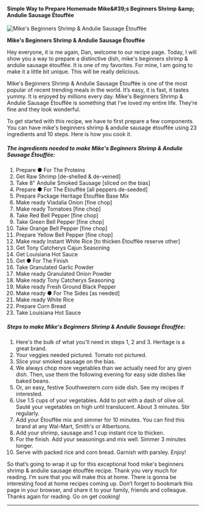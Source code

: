             

#### Simple Way to Prepare Homemade Mike&amp;#39;s Beginners Shrimp &amp;amp; Andulie Sausage Étouffée

![Mike's Beginners Shrimp &amp; Andulie Sausage Étouffée](https://img-global.cpcdn.com/recipes/53498703c5dcc869/751x532cq70/mikes-beginners-shrimp-andulie-sausage-etouffee-recipe-main-photo.jpg)

**Mike's Beginners Shrimp &amp; Andulie Sausage Étouffée**

Hey everyone, it is me again, Dan, welcome to our recipe page. Today, I will show you a way to prepare a distinctive dish, mike's beginners shrimp & andulie sausage étouffée. It is one of my favorites. For mine, I am going to make it a little bit unique. This will be really delicious.

Mike's Beginners Shrimp & Andulie Sausage Étouffée is one of the most popular of recent trending meals in the world. It’s easy, it is fast, it tastes yummy. It is enjoyed by millions every day. Mike's Beginners Shrimp & Andulie Sausage Étouffée is something that I’ve loved my entire life. They’re fine and they look wonderful.

To get started with this recipe, we have to first prepare a few components. You can have mike's beginners shrimp & andulie sausage étouffée using 23 ingredients and 10 steps. Here is how you cook it.

##### The ingredients needed to make Mike's Beginners Shrimp & Andulie Sausage Étouffée:

1.  Prepare ● For The Proteins
2.  Get Raw Shrimp \[de-shelled & de-veined\]
3.  Take 8" Andulie Smoked Sausage \[sliced on the bias\]
4.  Prepare ● For The Étouffée \[all peppers de-seeded\]
5.  Prepare Package Heritage Étouffée Base Mix
6.  Make ready Viadalia Onion \[fine chop\]
7.  Make ready Tomatoes \[fine chop\]
8.  Take Red Bell Pepper \[fine chop\]
9.  Take Green Bell Pepper \[fine chop\]
10.  Take Orange Bell Pepper \[fine chop\]
11.  Prepare Yellow Bell Pepper \[fine chop\]
12.  Make ready Instant White Rice \[to thicken Étouffée reserve other\]
13.  Get Tony Catcherys Cajun Seasoning
14.  Get Louisiana Hot Sauce
15.  Get ● For The Finish
16.  Take Granulated Garlic Powder
17.  Make ready Granulated Onion Powder
18.  Make ready Tony Catcherys Seasoning
19.  Make ready Fresh Ground Black Pepper
20.  Make ready ● For The Sides \[as needed\]
21.  Make ready White Rice
22.  Prepare Corn Bread
23.  Take Louisiana Hot Sauce

##### Steps to make Mike's Beginners Shrimp & Andulie Sausage Étouffée:

1.  Here's the bulk of what you'll need in steps 1, 2 and 3. Heritage is a great brand.
2.  Your veggies needed pictured. Tomato not pictured.
3.  Slice your smoked sausage on the bias.
4.  We always chop more vegetables than we actually need for any given dish. Then, use them the following evening for easy side dishes like baked beans.
5.  Or, an easy, festive Southwestern corn side dish. See my recipes if interested.
6.  Use 1.5 cups of your vegetables. Add to pot with a dash of olive oil. Sauté your vegetables on high until translucent. About 3 minutes. Stir regularly.
7.  Add your Étouffée mix and simmer for 10 minutes. You can find this brand at any Wal-Mart, Smith's or Albertsons.
8.  Add your shrimp, sausage and 1 cup instant rice to thicken.
9.  For the finish. Add your seasonings and mix well. Simmer 3 minutes longer.
10.  Serve with packed rice and corn bread. Garnish with parsley. Enjoy!

So that’s going to wrap it up for this exceptional food mike's beginners shrimp & andulie sausage étouffée recipe. Thank you very much for reading. I’m sure that you will make this at home. There is gonna be interesting food at home recipes coming up. Don’t forget to bookmark this page in your browser, and share it to your family, friends and colleague. Thanks again for reading. Go on get cooking!

* * *